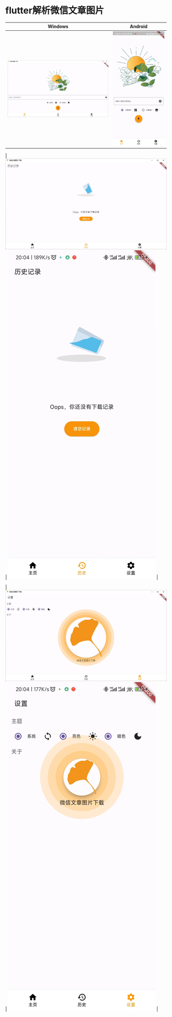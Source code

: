 # flutter解析微信文章图片

| Windows                  | Android                  |
| ------------------------ | ------------------------ |
| ![Windows](https://github.com/hupo376787/parse_wx_article/blob/master/screenshot/Windows.jpg) | ![Android](https://github.com/hupo376787/parse_wx_article/blob/master/screenshot/Android.jpg) |

| ![Windows](https://github.com/hupo376787/parse_wx_article/blob/master/screenshot/Windows2.jpg) | ![Android](https://github.com/hupo376787/parse_wx_article/blob/master/screenshot/Android2.jpg) |

| ![Windows](https://github.com/hupo376787/parse_wx_article/blob/master/screenshot/Windows3.jpg) | ![Android](https://github.com/hupo376787/parse_wx_article/blob/master/screenshot/Android3.jpg) |

